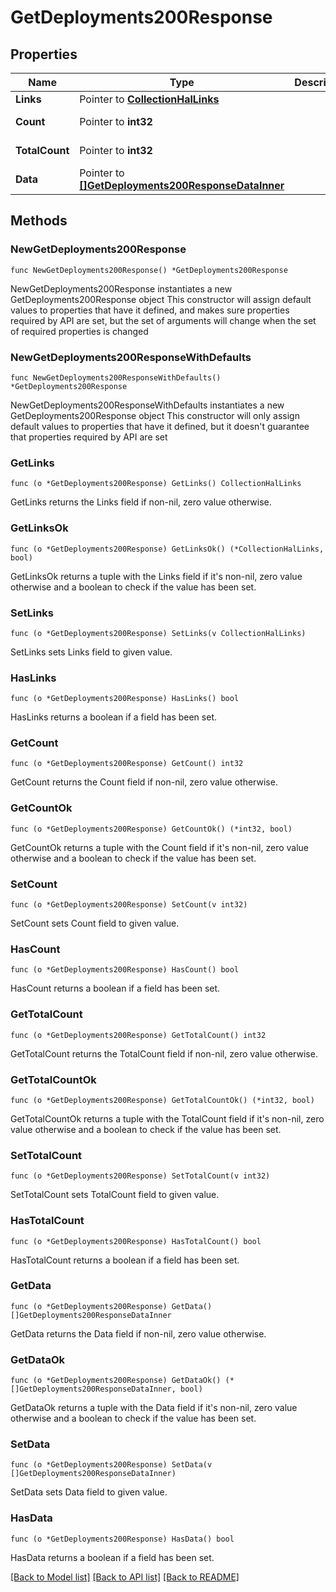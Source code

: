 # GetDeployments200Response

## Properties

Name | Type | Description | Notes
------------ | ------------- | ------------- | -------------
**Links** | Pointer to [**CollectionHalLinks**](CollectionHalLinks.md) |  | [optional] 
**Count** | Pointer to **int32** |  | [optional] [readonly] 
**TotalCount** | Pointer to **int32** |  | [optional] [readonly] 
**Data** | Pointer to [**[]GetDeployments200ResponseDataInner**](GetDeployments200ResponseDataInner.md) |  | [optional] [readonly] 

## Methods

### NewGetDeployments200Response

`func NewGetDeployments200Response() *GetDeployments200Response`

NewGetDeployments200Response instantiates a new GetDeployments200Response object
This constructor will assign default values to properties that have it defined,
and makes sure properties required by API are set, but the set of arguments
will change when the set of required properties is changed

### NewGetDeployments200ResponseWithDefaults

`func NewGetDeployments200ResponseWithDefaults() *GetDeployments200Response`

NewGetDeployments200ResponseWithDefaults instantiates a new GetDeployments200Response object
This constructor will only assign default values to properties that have it defined,
but it doesn't guarantee that properties required by API are set

### GetLinks

`func (o *GetDeployments200Response) GetLinks() CollectionHalLinks`

GetLinks returns the Links field if non-nil, zero value otherwise.

### GetLinksOk

`func (o *GetDeployments200Response) GetLinksOk() (*CollectionHalLinks, bool)`

GetLinksOk returns a tuple with the Links field if it's non-nil, zero value otherwise
and a boolean to check if the value has been set.

### SetLinks

`func (o *GetDeployments200Response) SetLinks(v CollectionHalLinks)`

SetLinks sets Links field to given value.

### HasLinks

`func (o *GetDeployments200Response) HasLinks() bool`

HasLinks returns a boolean if a field has been set.

### GetCount

`func (o *GetDeployments200Response) GetCount() int32`

GetCount returns the Count field if non-nil, zero value otherwise.

### GetCountOk

`func (o *GetDeployments200Response) GetCountOk() (*int32, bool)`

GetCountOk returns a tuple with the Count field if it's non-nil, zero value otherwise
and a boolean to check if the value has been set.

### SetCount

`func (o *GetDeployments200Response) SetCount(v int32)`

SetCount sets Count field to given value.

### HasCount

`func (o *GetDeployments200Response) HasCount() bool`

HasCount returns a boolean if a field has been set.

### GetTotalCount

`func (o *GetDeployments200Response) GetTotalCount() int32`

GetTotalCount returns the TotalCount field if non-nil, zero value otherwise.

### GetTotalCountOk

`func (o *GetDeployments200Response) GetTotalCountOk() (*int32, bool)`

GetTotalCountOk returns a tuple with the TotalCount field if it's non-nil, zero value otherwise
and a boolean to check if the value has been set.

### SetTotalCount

`func (o *GetDeployments200Response) SetTotalCount(v int32)`

SetTotalCount sets TotalCount field to given value.

### HasTotalCount

`func (o *GetDeployments200Response) HasTotalCount() bool`

HasTotalCount returns a boolean if a field has been set.

### GetData

`func (o *GetDeployments200Response) GetData() []GetDeployments200ResponseDataInner`

GetData returns the Data field if non-nil, zero value otherwise.

### GetDataOk

`func (o *GetDeployments200Response) GetDataOk() (*[]GetDeployments200ResponseDataInner, bool)`

GetDataOk returns a tuple with the Data field if it's non-nil, zero value otherwise
and a boolean to check if the value has been set.

### SetData

`func (o *GetDeployments200Response) SetData(v []GetDeployments200ResponseDataInner)`

SetData sets Data field to given value.

### HasData

`func (o *GetDeployments200Response) HasData() bool`

HasData returns a boolean if a field has been set.


[[Back to Model list]](../README.md#documentation-for-models) [[Back to API list]](../README.md#documentation-for-api-endpoints) [[Back to README]](../README.md)


